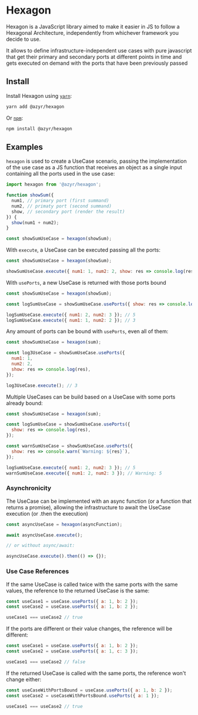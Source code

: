 # Hexagon

Hexagon is a JavaScript library aimed to make it easier in JS to follow a Hexagonal Architecture, independently from whichever framework you decide to use.

It allows to define infrastructure-independent use cases with pure javascript that get their primary and secondary ports at different points in time and gets executed on demand with the ports that have been previously passed

## Install

Install Hexagon using [`yarn`](https://yarnpkg.com/en/package/jest):

```bash
yarn add @azyr/hexagon
```

Or [`npm`](https://www.npmjs.com/):

```bash
npm install @azyr/hexagon
```

## Examples

`hexagon` is used to create a UseCase scenario, passing the implementation of the use case as a JS function that receives an object as a single input containing all the ports used in the use case:

```javascript
import hexagon from '@azyr/hexagon';

function showSum({
  num1, // primary port (first summand)
  num2, // primaty port (second summand)
  show, // secondary port (render the result)
}) {
  show(num1 + num2);
}

const showSumUseCase = hexagon(showSum);
```

With `execute`, a UseCase can be executed passing all the ports:

```javascript
const showSumUseCase = hexagon(showSum);

showSumUseCase.execute({ num1: 1, num2: 2, show: res => console.log(res) }); // 3
```

With `usePorts`, a new UseCase is returned with those ports bound

```javascript
const showSumUseCase = hexagon(showSum);

const logSumUseCase = showSumUseCase.usePorts({ show: res => console.log(res) });

logSumUseCase.execute({ num1: 2, num2: 3 }); // 5
logSumUseCase.execute({ num1: 1, num2: 2 }); // 3
```

Any amount of ports can be bound with `usePorts`, even all of them:

```javascript
const showSumUseCase = hexagon(sum);

const log3UseCase = showSumUseCase.usePorts({
  num1: 1,
  num2: 2,
  show: res => console.log(res),
});

log3UseCase.execute(); // 3
```

Multiple UseCases can be build based on a UseCase with some ports already bound:

```javascript
const showSumUseCase = hexagon(sum);

const logSumUseCase = showSumUseCase.usePorts({
  show: res => console.log(res),
});

const warnSumUseCase = showSumUseCase.usePorts({
  show: res => console.warn(`Warning: ${res}`),
});

logSumUseCase.execute({ num1: 2, num2: 3 }); // 5
warnSumUseCase.execute({ num1: 2, num2: 3 }); // Warning: 5
```

### Asynchronicity

The UseCase can be implemented with an async function (or a function that returns a promise), allowing the infrastructure to await the UseCase execution (or .then the execution)

```javascript
const asyncUseCase = hexagon(asyncFunction);

await asyncUseCase.execute();

// or without async/await:

asyncUseCase.execute().then(() => {});
```

### Use Case References

If the same UseCase is called twice with the same ports with the same values, the reference to the returned UseCase is the same:

```javascript
const useCase1 = useCase.usePorts({ a: 1, b: 2 });
const useCase2 = useCase.usePorts({ a: 1, b: 2 });

useCase1 === useCase2 // true
```

If the ports are different or their value changes, the reference will be different:

```javascript
const useCase1 = useCase.usePorts({ a: 1, b: 2 });
const useCase2 = useCase.usePorts({ a: 1, c: 3 });

useCase1 === useCase2 // false
```

If the returned UseCase is called with the same ports, the reference won't change either:

```javascript
const useCaseWithPortsBound = useCase.usePorts({ a: 1, b: 2 });
const useCase2 = useCaseWithPortsBound.usePorts({ a: 1 });

useCase1 === useCase2 // true
```
